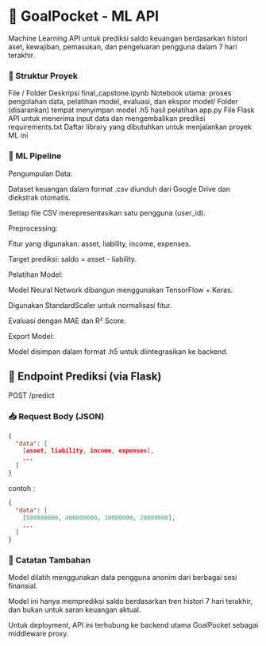# 🤖 GoalPocket - ML API
Machine Learning API untuk prediksi saldo keuangan berdasarkan histori aset, kewajiban, pemasukan, dan pengeluaran pengguna dalam 7 hari terakhir.

### 📂 Struktur Proyek
File / Folder	Deskripsi
final_capstone.ipynb	Notebook utama: proses pengolahan data, pelatihan model, evaluasi, dan ekspor
model/	Folder (disarankan) tempat menyimpan model .h5 hasil pelatihan
app.py	File Flask API untuk menerima input data dan mengembalikan prediksi
requirements.txt	Daftar library yang dibutuhkan untuk menjalankan proyek ML ini

### 🧠 ML Pipeline
Pengumpulan Data:

Dataset keuangan dalam format .csv diunduh dari Google Drive dan diekstrak otomatis.

Setiap file CSV merepresentasikan satu pengguna (user_id).

Preprocessing:

Fitur yang digunakan: asset, liability, income, expenses.

Target prediksi: saldo = asset - liability.

Pelatihan Model:

Model Neural Network dibangun menggunakan TensorFlow + Keras.

Digunakan StandardScaler untuk normalisasi fitur.

Evaluasi dengan MAE dan R² Score.

Export Model:

Model disimpan dalam format .h5 untuk diintegrasikan ke backend.

## 🚀 Endpoint Prediksi (via Flask)
POST /predict

### 📥 Request Body (JSON)
```json
{
  "data": [
    [asset, liability, income, expenses],
    ...
  ]
}

```

contoh :
```json
{
  "data": [
    [500000000, 400000000, 10000000, 20000000],
    ...
  ]
}

```

### 🧪 Catatan Tambahan
Model dilatih menggunakan data pengguna anonim dari berbagai sesi finansial.

Model ini hanya memprediksi saldo berdasarkan tren histori 7 hari terakhir, dan bukan untuk saran keuangan aktual.

Untuk deployment, API ini terhubung ke backend utama GoalPocket sebagai middleware proxy.
